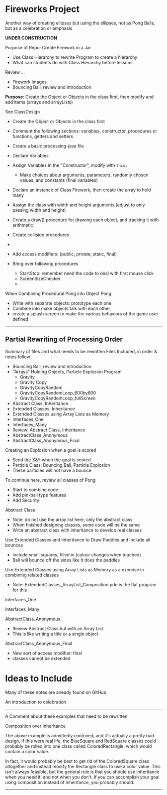 # Fireworks Project
Another way of creating ellipses but using the ellipses, not as Pong Balls, but as a celebration or emphasis

**UNDER CONSTRUCTION**

Purpose of Repo: Create Firework in a Jar
- Use Class Hierarchy to rewrite Program to create a hierarchy
- What can students do with Class Hierarchy before lessons

Review ...
- Firework Images
- Bouncing Ball, review and introduction

**Purpose**: Create the Object or Objects in the class first, then modify and add items (arrays and arrayLists)

See ClassDesign
- Create the Object or Objects in the class first
- Comment the following sections: variables, constructor, procedures or functions, getters and setters
- Create a basic processing-java file
- Declare Variables
- Assign Variables in the "Constructor", modify with ```this.```
  - Make choices about arguments, parameters, randomly chosen values, and constants (final variables)
- Declare an instance of Class Firework, then create the array to hold many
- Assign the class with width and height arguments (adjust to only passing width and height)
- Create a draw() procedure for drawing each object, and tracking it with arithmetic
- Create collision procedures
-

- Add access modifiers: (public, private, static, final)

- Bring over following procedures
  - StartStop: remember need the code to deal with first mouse click
  - ScreenSizeChecker
  -

When Combining Procedural Pong into Object Pong
- Write with separate objects: prototype each one
- Combine into make objects talk with each other
- create a splash screen to make the various behaviors of the game user-defined

---

## Partial Rewriting of Processing Order

Summary of files and what needs to be rewritten
Files Included, in order & notes follow
- Bouncing Ball, review and introduction
- "Arrays" Holding Objects, Particle Explosion Program
  - Gravity
  - Gravity Copy
  - GravityCopyRandom
  - GravityCopyRandomLoop_600by600
  - GravityCopyRandomLoop_fullScreen
- Abstract Class, Inheritance
- Extended Classes, Inheritance
- Extended Classes using Array Lists as Memory
- Interfaces_One
- Interfaces_Many
- Review: Abstract Class, Inheritance
- AbstractClass_Anonymous
- AbstractClass_Anonymous_Final

Creating an Explosion when a goal is scored
- Send the X&Y when the goal is scored
- Particle Class: Bouncing Ball, Particle Explosion
- These particles will not have a bounce

To continue here, review all classes of Pong
- Start to combine code
- Add pin-ball type features
- Add Security

Abstract Class
- Note: do not use the array list here, only the abstract class
- When finished designing classes, some code will be the same
- Write an abstract class with inheritance to develop real classes

Use Extended Classes and Inheritance to Draw Paddles and include all bounces
- Include small squares, filled in (colour changes when touched)
- Ball will bounce off the sides like it does the paddles

Use Extended Classes using Array Lists as Memory as a exercise in combining related classes
- Note: ExtendedClasses_ArrayList_Composition.pde is the flat program for this

Interfaces_One

Interfaces_Many

AbstractClass_Anonymous
- Review Abstract Class but with an Array List
- This is like writing a title or a single object

AbstractClass_Anonymous_Final
- New sort of access modifier: final
- classes cannot be extended

# Ideas to Include
Many of these notes are already found on GitHub

An introduction to celebration


---

A Comment about these examples that need to be rewritten

Composition over Inheritance

The above example is admittedly contrived, and it's actually a pretty bad design. If this were real life, the BlueSquare and RedSquare classes could probably be rolled into one class called ColoredRectangle, which would contain a color value.

In fact, it would probably be best to get rid of the ColoredSquare class altogether and instead modify the Rectangle class to use a color value. This isn't always feasible, but the general rule is that you should use inheritance when you need it, and not when you don't. If you can accomplish your goal using composition instead of inheritance, you probably should.

---
